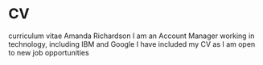 # CV
curriculum vitae Amanda Richardson
I am an Account Manager working in technology, including IBM and Google
I have included my CV as I am open to new job opportunities 
